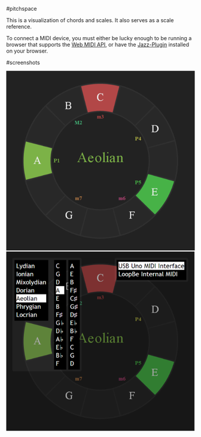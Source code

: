 #pitchspace

This is a visualization of chords and scales.  It also serves as a scale reference.

To connect a MIDI device, you must either be lucky enough to be running a browser that supports the [Web MIDI API](http://www.w3.org/TR/webmidi/), or have the [Jazz-Plugin](http://jazz-soft.net/) installed on your browser.

#screenshots

![ScreenShot](https://raw.githubusercontent.com/ealang/pitchspace-vis-webmidi/master/ss1.png)
![ScreenShot](https://raw.githubusercontent.com/ealang/pitchspace-vis-webmidi/master/ss2.png)
